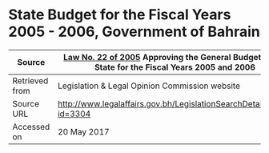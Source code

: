 # State Budget for the Fiscal Years 2005 - 2006, Government of Bahrain

Source         | [Law No. 22 of 2005](K2205.pdf) Approving the General Budget of the State for the Fiscal Years 2005 and 2006
---------------|--------------
Retrieved from | Legislation & Legal Opinion Commission website
Source URL     | http://www.legalaffairs.gov.bh/LegislationSearchDetails.aspx?id=3304
Accessed on    | 20 May 2017
